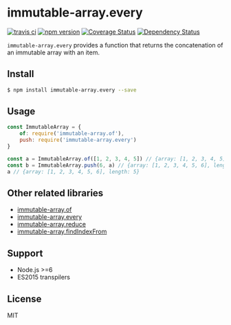 # immutable-array.every

[![travis ci][1]][2]
[![npm version][3]][4]
[![Coverage Status][5]][6]
[![Dependency Status][7]][8]

`immutable-array.every` provides a function that returns the concatenation of an immutable array with an item.

## Install

``` bash
$ npm install immutable-array.every --save
```

## Usage
``` javascript
const ImmutableArray = {
    of: require('immutable-array.of'),
    push: require('immutable-array.every')
}

const a = ImmutableArray.of([1, 2, 3, 4, 5]) // {array: [1, 2, 3, 4, 5], length: 5}
const b = ImmutableArray.push(6, a) // {array: [1, 2, 3, 4, 5, 6], length: 6}
a // {array: [1, 2, 3, 4, 5, 6], length: 5}
```

## Other related libraries
- [immutable-array.of]()
- [immutable-array.every]()
- [immutable-array.reduce]()
- [immutable-array.findIndexFrom]()

## Support
- Node.js >=6
- ES2015 transpilers

## License
MIT

  [1]: https://travis-ci.org/xgbuils/immutable-array.every.svg?branch=master
  [2]: https://travis-ci.org/xgbuils/immutable-array.every
  [3]: https://badge.fury.io/js/immutable-array.every.svg
  [4]: https://badge.fury.io/js/immutable-array.every
  [5]: https://coveralls.io/repos/github/xgbuils/immutable-array.every/badge.svg?branch=master
  [6]: https://coveralls.io/github/xgbuils/immutable-array.every?branch=master
  [7]: https://david-dm.org/xgbuils/immutable-array.every.svg
  [8]: https://david-dm.org/xgbuils/immutable-array.every
